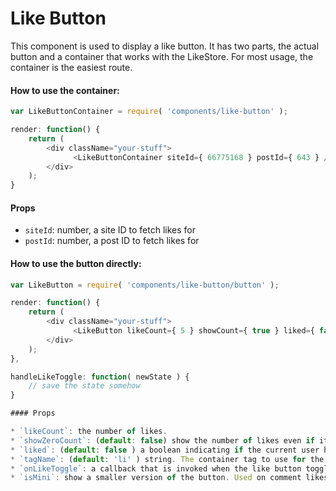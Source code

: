 Like Button
===========

This component is used to display a like button.
It has two parts, the actual button and a container that works with the LikeStore.
For most usage, the container is the easiest route.

#### How to use the container:

```js
var LikeButtonContainer = require( 'components/like-button' );

render: function() {
	return (
		<div className="your-stuff">
			  <LikeButtonContainer siteId={ 66775168 } postId={ 643 } />
		</div>
	);
}
```

#### Props

* `siteId`: number, a site ID to fetch likes for
* `postId`: number, a post ID to fetch likes for


#### How to use the button directly:
```js
var LikeButton = require( 'components/like-button/button' );

render: function() {
	return (
		<div className="your-stuff">
			  <LikeButton likeCount={ 5 } showCount={ true } liked={ false } onLikeToggle={ this.handleLikeToggle } />
		</div>
	);
},

handleLikeToggle: function( newState ) {
	// save the state somehow
}

#### Props

* `likeCount`: the number of likes.
* `showZeroCount`: (default: false) show the number of likes even if it's zero.
* `liked`: (default: false ) a boolean indicating if the current user has liked whatever is being liked.
* `tagName`: (default: 'li' ) string. The container tag to use for the button.
* `onLikeToggle`: a callback that is invoked when the like button toggles. It is called with the new state.
* `isMini`: show a smaller version of the button. Used on comment likes.
